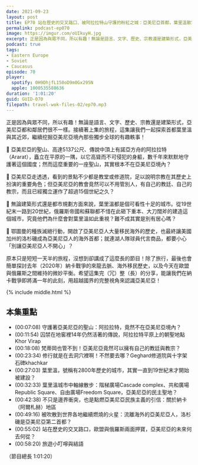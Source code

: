```yaml
---
date: 2021-09-23
layout: post
title: EP70 站在歷史的交叉路口、被阿拉拉特山守護的粉紅之城：亞美尼亞首都，葉里溫散策
permalink: podcast-ep070
image: https://imgur.com/oUIkuyH.jpg
excerpt: 正是因為與眾不同，所以有趣！無論是語言、文字、歷史、宗教還是建築形式，亞美尼亞都和鄰居們很不一樣。接續著上集的旅程，這集讓我們一起探索首都葉里溫與其近郊，繼續挖掘亞美尼亞境內那些獨步全球的有趣軼事！
podcast: true
tags:
- Eastern Europe
- Soviet
- Caucasus
episode: 70
player:
  spotify: 0H9DhjfL150oD9m0Gx295N
  apple: 1000535588636
duration: '1:01:20'
guid: GUID-070
filepath: travel-wok-files-02/ep70.mp3
---
```


正是因為與眾不同，所以有趣！無論是語言、文字、歷史、宗教還是建築形式，亞美尼亞都和鄰居們很不一樣。接續著上集的旅程，這集讓我們一起探索首都葉里溫與其近郊，繼續挖掘亞美尼亞境內那些獨步全球的有趣軼事！

📌 亞美尼亞的聖山、高達5137公尺、傳說中頂上有諾亞方舟的阿拉拉特（Ararat），矗立在平原的一隅，以它高聳而不可侵犯的身軀，數千年來默默地守護著這個國度；然而這麼重要的一座聖山，其實根本不在亞美尼亞境內？

📌 亞美尼亞走透透，看到的景點不少都是教堂或修道院，足以說明宗教在其歷史上扮演的重要角色；但亞美尼亞的教會竟然可以不用管別人，有自己的教廷、自己的教宗，而且已經獨立運作了超過15個世紀之久？

📌 無論建築形式還是都市規劃方面來說，葉里溫都是個可看性十足的城市。從19世紀末一路到20世紀，俄羅斯帝國和蘇聯都不惜在此砸下重本、大刀闊斧的建造這個城市，究竟他們為什麼會對葉里溫如此重視？難不成其實是別有居心嗎？

📌 鄂圖曼的種族滅絕行動，開啟了亞美尼亞人大量移民海外的歷史，也最終讓美國加州的洛杉磯成為亞美尼亞人的海外首都；就連湖人隊球員代言商品，都要小心「別讓亞美尼亞人不開心」？

原本只是短短一天半的旅程，沒想到卻講成了這麼長的節目！除了旅行，最後也會簡單探討去年（2020年）納卡戰爭的來龍去脈、海外移民歷史，以及今天在歐盟與俄羅斯之間維持的微妙平衡。希望這集完（冗）整（長）的分享，能讓我們在納卡戰爭即將滿一年的此刻，用超越國界的完整視角來認識亞美尼亞！

{% include middle.html %}

## 本集重點

* (00:07:08) 守護著亞美尼亞的聖山：阿拉拉特，竟然不在亞美尼亞境內？
* (00:11:54) 囚禁在地窖裡14年仍然活著的傳說，阿拉拉特平原上的朝聖地點Khor Virap
* (00:18:08) 梵蒂岡也管不到！亞美尼亞竟然可以擁有自己的教廷與教宗？
* (00:23:34) 修行就是在去洞穴裡啊！不然要去哪？Geghard修道院與十字架石碑khachkar
* (00:27:03) 葉里溫，號稱有2800年歷史的城市，其實一直到19世紀末才開始被建設？
* (00:32:33) 葉里溫城市中軸線散步：階梯廣場Cascade complex、共和廣場Republic Square、自由廣場Freedom Square，亞美尼亞的民主聖地？
* (00:42:38) 不只是邊界衝突，也是點燃亞美尼亞民族主義的引信：關於納卡（阿爾札赫）地區
* (00:49:16) 被吹散到世界各地繼續燃燒的火星：流離海外的亞美尼亞人，洛杉磯是亞美尼亞第二首都？
* (00:55:02) 站在歷史的交叉路口，歐盟與俄羅斯兩面押寶，亞美尼亞的未來何去何從？
* (00:58:20) 旅遊小叮嚀與結語

（節目總長 1:01:20）
